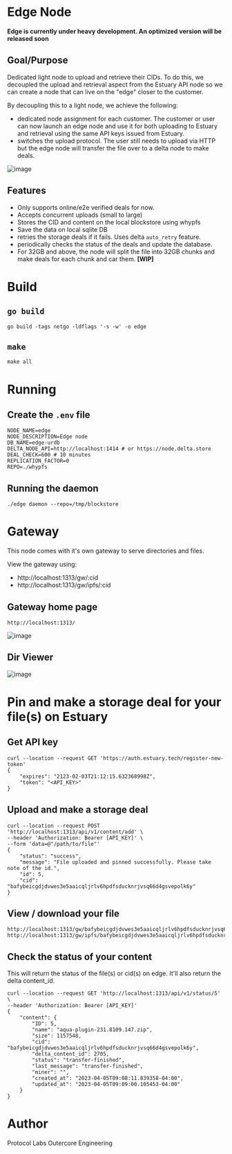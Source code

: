 # Edge Node

**Edge is currently under heavy development. An optimized version will be released soon**

## Goal/Purpose
Dedicated light node to upload and retrieve their CIDs. To do this, we decoupled the upload and retrieval aspect from the Estuary API node so we can create a node that can live on the "edge" closer to the customer.

By decoupling this to a light node, we achieve the following:
- dedicated node assignment for each customer. The customer or user can now launch an edge node and use it for both uploading to Estuary and retrieval using the same API keys issued from Estuary.
- switches the upload protocol. The user still needs to upload via HTTP but the edge node will transfer the file over to a delta node to make deals.

![image](https://user-images.githubusercontent.com/4479171/227985970-58bfead8-0906-4f2e-b7ae-b314508ee3e5.png)

## Features
- Only supports online/e2e verified deals for now.
- Accepts concurrent uploads (small to large)
- Stores the CID and content on the local blockstore using whypfs
- Save the data on local sqlite DB
- retries the storage deals if it fails. Uses delta `auto_retry` feature.
- periodically checks the status of the deals and update the database.
- For 32GB and above, the node will split the file into 32GB chunks and make deals for each chunk and car them. **[WIP]**

# Build
## `go build`
```
go build -tags netgo -ldflags '-s -w' -o edge
```

## `make`
```
make all
```

# Running
## Create the `.env` file
```
NODE_NAME=edge
NODE_DESCRIPTION=Edge node
DB_NAME=edge-urdb
DELTA_NODE_API=http://localhost:1414 # or https://node.delta.store
DEAL_CHECK=600 # 10 minutes
REPLICATION_FACTOR=0
REPO=./whypfs
```

## Running the daemon
```
./edge daemon --repo=/tmp/blockstore
```


# Gateway
This node comes with it's own gateway to serve directories and files.

View the gateway using:
- http://localhost:1313/gw/:cid
- http://localhost:1313/gw/ipfs/:cid

## Gateway home page
```
http://localhost:1313/
```
![image](https://user-images.githubusercontent.com/4479171/230234478-80f27572-6615-4dde-8507-39701acdd9ee.png)

## Dir Viewer
![image](https://user-images.githubusercontent.com/4479171/230234667-9e910d07-13bc-47b2-9662-0b3370981680.png)

# Pin and make a storage deal for your file(s) on Estuary

## Get API key
```
curl --location --request GET 'https://auth.estuary.tech/register-new-token'
{
    "expires": "2123-02-03T21:12:15.632368998Z",
    "token": "<API_KEY>"
}
```

## Upload and make a storage deal
```
curl --location --request POST 'http://localhost:1313/api/v1/content/add' \
--header 'Authorization: Bearer [API_KEY]' \
--form 'data=@"/path/to/file"'
{
    "status": "success",
    "message": "File uploaded and pinned successfully. Please take note of the id.",
    "id": 5,
    "cid": "bafybeicgdjdvwes3e5aaicqljrlv6hpdfsducknrjvsq66d4gsvepolk6y"
}
```

## View / download your file
```
http://localhost:1313/gw/bafybeicgdjdvwes3e5aaicqljrlv6hpdfsducknrjvsq66d4gsvepolk6y
http://localhost:1313/gw/ipfs/bafybeicgdjdvwes3e5aaicqljrlv6hpdfsducknrjvsq66d4gsvepolk6y
```

## Check the status of your content
This will return the status of the file(s) or cid(s) on edge. It'll also return the delta content_id.
```
curl --location --request GET 'http://localhost:1313/api/v1/status/5' \
--header 'Authorization: Bearer [API_KEY]'
{
    "content": {
        "ID": 5,
        "name": "aqua-plugin-231.8109.147.zip",
        "size": 1157548,
        "cid": "bafybeicgdjdvwes3e5aaicqljrlv6hpdfsducknrjvsq66d4gsvepolk6y",
        "delta_content_id": 2705,
        "status": "transfer-finished",
        "last_message": "transfer-finished",
        "miner": "",
        "created_at": "2023-04-05T09:08:11.839358-04:00",
        "updated_at": "2023-04-05T09:09:00.105453-04:00"
    }
}
```

# Author
Protocol Labs Outercore Engineering
